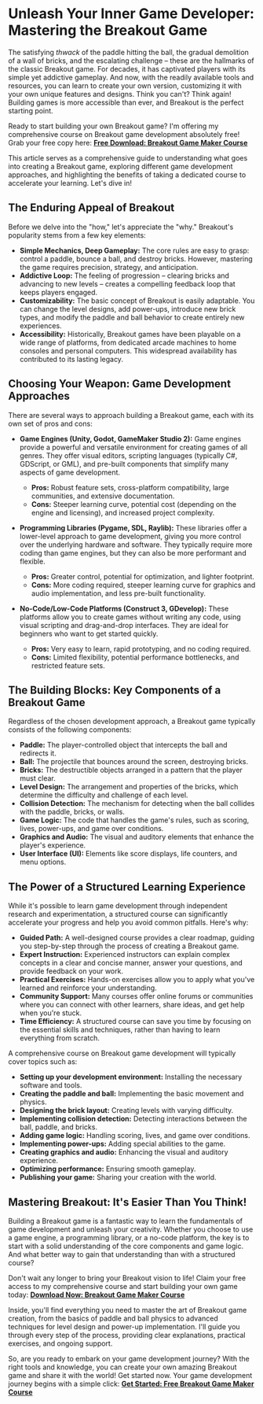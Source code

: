 # Unleash Your Inner Game Developer: Mastering the Breakout Game

The satisfying *thwack* of the paddle hitting the ball, the gradual demolition of a wall of bricks, and the escalating challenge – these are the hallmarks of the classic Breakout game.  For decades, it has captivated players with its simple yet addictive gameplay.  And now, with the readily available tools and resources, you can learn to create your own version, customizing it with your own unique features and designs. Think you can't? Think again!  Building games is more accessible than ever, and Breakout is the perfect starting point.

Ready to start building your own Breakout game?  I'm offering my comprehensive course on Breakout game development absolutely free! Grab your free copy here:  [**Free Download: Breakout Game Maker Course**](https://udemywork.com/breakout-game-maker)

This article serves as a comprehensive guide to understanding what goes into creating a Breakout game, exploring different game development approaches, and highlighting the benefits of taking a dedicated course to accelerate your learning. Let's dive in!

## The Enduring Appeal of Breakout

Before we delve into the "how," let's appreciate the "why." Breakout's popularity stems from a few key elements:

*   **Simple Mechanics, Deep Gameplay:** The core rules are easy to grasp: control a paddle, bounce a ball, and destroy bricks. However, mastering the game requires precision, strategy, and anticipation.
*   **Addictive Loop:** The feeling of progression – clearing bricks and advancing to new levels – creates a compelling feedback loop that keeps players engaged.
*   **Customizability:** The basic concept of Breakout is easily adaptable. You can change the level designs, add power-ups, introduce new brick types, and modify the paddle and ball behavior to create entirely new experiences.
*   **Accessibility:** Historically, Breakout games have been playable on a wide range of platforms, from dedicated arcade machines to home consoles and personal computers. This widespread availability has contributed to its lasting legacy.

## Choosing Your Weapon: Game Development Approaches

There are several ways to approach building a Breakout game, each with its own set of pros and cons:

*   **Game Engines (Unity, Godot, GameMaker Studio 2):** Game engines provide a powerful and versatile environment for creating games of all genres. They offer visual editors, scripting languages (typically C#, GDScript, or GML), and pre-built components that simplify many aspects of game development.

    *   **Pros:**  Robust feature sets, cross-platform compatibility, large communities, and extensive documentation.
    *   **Cons:** Steeper learning curve, potential cost (depending on the engine and licensing), and increased project complexity.

*   **Programming Libraries (Pygame, SDL, Raylib):** These libraries offer a lower-level approach to game development, giving you more control over the underlying hardware and software.  They typically require more coding than game engines, but they can also be more performant and flexible.

    *   **Pros:**  Greater control, potential for optimization, and lighter footprint.
    *   **Cons:**  More coding required, steeper learning curve for graphics and audio implementation, and less pre-built functionality.

*   **No-Code/Low-Code Platforms (Construct 3, GDevelop):** These platforms allow you to create games without writing any code, using visual scripting and drag-and-drop interfaces. They are ideal for beginners who want to get started quickly.

    *   **Pros:**  Very easy to learn, rapid prototyping, and no coding required.
    *   **Cons:**  Limited flexibility, potential performance bottlenecks, and restricted feature sets.

## The Building Blocks: Key Components of a Breakout Game

Regardless of the chosen development approach, a Breakout game typically consists of the following components:

*   **Paddle:** The player-controlled object that intercepts the ball and redirects it.
*   **Ball:** The projectile that bounces around the screen, destroying bricks.
*   **Bricks:** The destructible objects arranged in a pattern that the player must clear.
*   **Level Design:** The arrangement and properties of the bricks, which determine the difficulty and challenge of each level.
*   **Collision Detection:** The mechanism for detecting when the ball collides with the paddle, bricks, or walls.
*   **Game Logic:** The code that handles the game's rules, such as scoring, lives, power-ups, and game over conditions.
*   **Graphics and Audio:** The visual and auditory elements that enhance the player's experience.
*   **User Interface (UI):**  Elements like score displays, life counters, and menu options.

## The Power of a Structured Learning Experience

While it's possible to learn game development through independent research and experimentation, a structured course can significantly accelerate your progress and help you avoid common pitfalls. Here's why:

*   **Guided Path:** A well-designed course provides a clear roadmap, guiding you step-by-step through the process of creating a Breakout game.
*   **Expert Instruction:** Experienced instructors can explain complex concepts in a clear and concise manner, answer your questions, and provide feedback on your work.
*   **Practical Exercises:** Hands-on exercises allow you to apply what you've learned and reinforce your understanding.
*   **Community Support:**  Many courses offer online forums or communities where you can connect with other learners, share ideas, and get help when you're stuck.
*   **Time Efficiency:** A structured course can save you time by focusing on the essential skills and techniques, rather than having to learn everything from scratch.

A comprehensive course on Breakout game development will typically cover topics such as:

*   **Setting up your development environment:** Installing the necessary software and tools.
*   **Creating the paddle and ball:** Implementing the basic movement and physics.
*   **Designing the brick layout:** Creating levels with varying difficulty.
*   **Implementing collision detection:** Detecting interactions between the ball, paddle, and bricks.
*   **Adding game logic:** Handling scoring, lives, and game over conditions.
*   **Implementing power-ups:** Adding special abilities to the game.
*   **Creating graphics and audio:** Enhancing the visual and auditory experience.
*   **Optimizing performance:** Ensuring smooth gameplay.
*   **Publishing your game:** Sharing your creation with the world.

## Mastering Breakout: It's Easier Than You Think!

Building a Breakout game is a fantastic way to learn the fundamentals of game development and unleash your creativity.  Whether you choose to use a game engine, a programming library, or a no-code platform, the key is to start with a solid understanding of the core components and game logic.  And what better way to gain that understanding than with a structured course?

Don't wait any longer to bring your Breakout vision to life!  Claim your free access to my comprehensive course and start building your own game today:  [**Download Now: Breakout Game Maker Course**](https://udemywork.com/breakout-game-maker)

Inside, you'll find everything you need to master the art of Breakout game creation, from the basics of paddle and ball physics to advanced techniques for level design and power-up implementation.  I'll guide you through every step of the process, providing clear explanations, practical exercises, and ongoing support.

So, are you ready to embark on your game development journey?  With the right tools and knowledge, you can create your own amazing Breakout game and share it with the world! Get started now.  Your game development journey begins with a simple click:  [**Get Started: Free Breakout Game Maker Course**](https://udemywork.com/breakout-game-maker)
